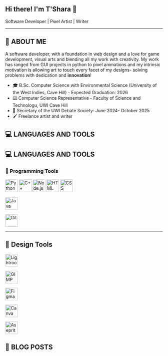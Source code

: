 ## Hi there! I'm T'Shara 👋
Software Developer | Pixel Artist | Writer
- - - -
<!--
**sharhaynes/sharhaynes** is a ✨ _special_ ✨ repository because its `README.md` (this file) appears on your GitHub profile.

Here are some ideas to get you started:

- 🔭 I’m currently working on ...
- 🌱 I’m currently learning ...
- 👯 I’m looking to collaborate on ...
- 🤔 I’m looking for help with ...
- 💬 Ask me about ...
- 📫 How to reach me: ...
- 😄 Pronouns: ...
- ⚡ Fun fact: ...
-->
## 🌱 ABOUT ME
A software developer, with a foundation in web design and a love for game development, visual arts and blending all my work with creativity. My work has ranged from GUI projects in python to pixel animations and my intrinsic motivation is allowing art to touch every facet of my designs- solving problems with dedication and **innovation**!

* 🎓 B.Sc. Computer Science with Environmental Science (University of the West Indies, Cave Hill) - Expected Graduation: 2026
* ⌨️ Computer Science Representative - Faculty of Science and Technologu, UWI Cave Hill
* 📘 Secretary of the UWI Debate Society: June 2024- October 2025
* 🖌️ Freelance artist and writer

## 💻 LANGUAGES AND TOOLS

## 💻 LANGUAGES AND TOOLS

### 🚀 Programming Tools
[<img src="https://cdn.jsdelivr.net/gh/devicons/devicon/icons/python/python-original.svg" width="40" height="40" title="Python"/>](https://www.python.org/)
[<img src="https://cdn.jsdelivr.net/gh/devicons/devicon/icons/cplusplus/cplusplus-original.svg" width="40" height="40" title="C++"/>](https://cplusplus.com/)
[<img src="https://cdn.jsdelivr.net/gh/devicons/devicon/icons/nodejs/nodejs-original.svg" width="40" height="40" title="Node.js"/>](https://nodejs.org/)
[<img src="https://cdn.jsdelivr.net/gh/devicons/devicon/icons/html5/html5-original.svg" width="40" height="40" title="HTML"/>](https://developer.mozilla.org/en-US/docs/Web/HTML)
[<img src="https://cdn.jsdelivr.net/gh/devicons/devicon/icons/css3/css3-original.svg" width="40" height="40" title="CSS"/>](https://developer.mozilla.org/en-US/docs/Web/CSS)

[<img src="https://cdn.jsdelivr.net/gh/devicons/devicon/icons/java/java-original.svg" width="40" height="40" title="Java"/>](https://www.java.com/)

[<img src="https://cdn.jsdelivr.net/gh/devicons/devicon/icons/git/git-original.svg" width="40" height="40" title="Git"/>](https://git-scm.com/)

---

## 🎨 Design Tools
[<img src="https://cdn.jsdelivr.net/gh/devicons/devicon/icons/lightroom/lightroom-plain.svg](https://www.flaticon.com/free-icon/photoshop-lightroom_5968514?term=adobe+lightroom&page=1&position=2&origin=tag&related_id=5968514)](https://commons.wikimedia.org/wiki/File:Adobe_Photoshop_Lightroom_CC_logo.svg)" width="40" height="40" title="Lightroom"/>](https://www.adobe.com/products/photoshop-lightroom.html)

[<img src="https://cdn.jsdelivr.net/gh/devicons/devicon/icons/gimp/gimp-original.svg" width="40" height="40" title="GIMP"/>](https://www.gimp.org/)

[<img src="https://cdn.jsdelivr.net/gh/devicons/devicon/icons/figma/figma-original.svg" width="40" height="40" title="Figma"/>](https://www.figma.com/)

   
          
[ <img src="https://cdn.jsdelivr.net/gh/devicons/devicon@latest/icons/canva/canva-original.svg" width="40" height="40" title="Canva"/>](https://www.canva.com/)

[<img src="https://raw.githubusercontent.com/devicons/devicon/master/icons/aseprite/aseprite-original.svg" width="40" height="40" title="Aseprite"/>](https://www.aseprite.org/)
## 📝 BLOG POSTS
